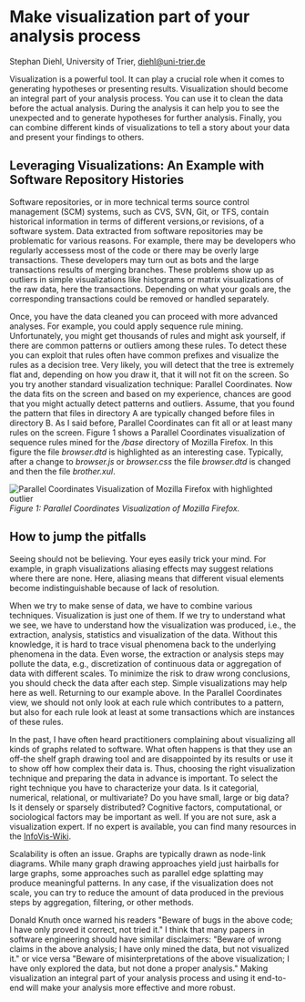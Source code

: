 # Make visualization part of your analysis process

Stephan Diehl, University of Trier, diehl@uni-trier.de

Visualization is a powerful tool.  It can play a crucial role when it comes to generating hypotheses or presenting results. Visualization should become an integral part of your analysis process. You can use it to clean the data before the actual analysis. During the analysis it can help you to see the unexpected and to generate hypotheses for further analysis. Finally, you can combine different kinds of visualizations to tell a story about your data and present your findings to others.

## Leveraging Visualizations: An Example with Software Repository Histories

Software repositories, or in more technical terms source control management (SCM) systems, such as CVS, SVN, Git, or TFS, contain historical information in terms of different versions,or revisions, of a software system. Data extracted from software repositories may be problematic for various reasons. For example, there may be developers who regularly accessess most of the code or there may be overly large transactions. These developers may turn out as bots and the large transactions results of merging branches. These problems show up as outliers in simple visualizations like histograms or matrix visualizations of the raw data, here the transactions. Depending on what your goals are, the corresponding transactions could be removed or handled separately.

Once, you have the data cleaned you can proceed with more advanced analyses. For example, you could apply sequence rule mining. Unfortunately, you might get thousands of rules and might ask yourself, if there are common patterns or outliers among these rules. To detect these you can exploit that rules often have common prefixes and visualize the rules as a decision tree. Very likely, you will detect that the tree is extremely flat and, depending on how you draw it, that it will not fit on the screen. So you try another standard visualization technique: Parallel Coordinates. Now the data fits on the screen and based on my experience, chances are good that you might actually detect patterns and outliers. Assume, that you found the pattern that files in directory A are typically changed before files in directory B. As I said before, Parallel Coordinates can fit all or at least many rules on the screen. Figure 1 shows a Parallel Coordinates visualization of sequence rules mined for the _/base_ directory of Mozilla Firefox. In this figure the file  _browser.dtd_ is highlighted as an interesting case. Typically, after a change to _browser.js_ or _browser.css_ the file _browser.dtd_ is changed and then the file _brother.xul_.

![Parallel Coordinates Visualization of Mozilla Firefox with highlighted outlier](https://cloud.githubusercontent.com/assets/6698605/12087651/fde4ec8a-b2d4-11e5-925e-095598da1a40.png)
_Figure 1: Parallel Coordinates Visualization of Mozilla Firefox._



## How to jump the pitfalls
Seeing should not be believing. Your eyes easily trick your mind. For example, in graph visualizations aliasing effects may suggest relations where there are none. Here, aliasing means that different visual elements become indistinguishable because of lack of resolution. 

When we try to make sense of data, we have to combine various techniques. Visualization is just one of them. If we try to understand what we see, we have to understand how the visualization was produced, i.e., the extraction, analysis, statistics and visualization of the data. Without this knowledge, it is hard to trace visual phenomena back to the underlying phenomena in the data. Even worse, the extraction or analysis steps may pollute the data, e.g., discretization of continuous data or aggregation of data with different scales. To minimize the risk to draw wrong conclusions, you should check the data after each step. Simple visualizations may help here as well. Returning to our example above. In the Parallel Coordinates view, we should not only look at each rule which contributes to a pattern, but also for each rule look at least at some transactions which are instances of these rules.

In the past, I have often heard practitioners complaining about visualizing all kinds of graphs related to software. What often happens is that they use an off-the shelf graph drawing tool and are disappointed by its results or use it to show off how complex their data is. Thus, choosing the right visualization technique and preparing the data in advance is important. To select the right technique you have to characterize your data. Is it categorial, numerical, relational, or multivariate? Do you have small, large or big data? Is it densely or sparsely distributed? Cognitive factors, computational, or sociological factors may be important as well. If you are not sure, ask a visualization expert. If no expert is available, you can find many resources in the [InfoVis-Wiki](http://www.infovis-wiki.net/).

Scalability is often an issue. Graphs are typically drawn as node-link diagrams. While many graph drawing approaches yield just hairballs for large graphs, some approaches such as parallel edge splatting may produce meaningful patterns. In any case, if the visualization does not scale, you can try to reduce the amount of data produced in the previous steps by aggregation, filtering, or other methods.  

Donald Knuth once warned his readers "Beware of bugs in the above code; I have only proved it correct, not tried it." I think that many papers in software engineering should have similar disclaimers: "Beware of wrong claims in the above analysis; I have only mined the data, but not visualized it." or vice versa "Beware of misinterpretations of the above visualization; I have only explored the data, but not done a proper analysis." Making visualization an integral part of your analysis process and using it end-to-end will make your analysis more effective and more robust.


